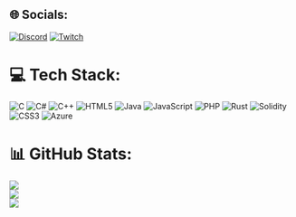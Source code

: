 
## 🌐 Socials:
[![Discord](https://img.shields.io/badge/Discord-%237289DA.svg?logo=discord&logoColor=white)](https://discord.gg/xirotm2) [![Twitch](https://img.shields.io/badge/Twitch-%239146FF.svg?logo=Twitch&logoColor=white)](https://twitch.tv/XiroTM) 

# 💻 Tech Stack:
![C](https://img.shields.io/badge/c-%2300599C.svg?style=for-the-badge&logo=c&logoColor=white) ![C#](https://img.shields.io/badge/c%23-%23239120.svg?style=for-the-badge&logo=csharp&logoColor=white) ![C++](https://img.shields.io/badge/c++-%2300599C.svg?style=for-the-badge&logo=c%2B%2B&logoColor=white) ![HTML5](https://img.shields.io/badge/html5-%23E34F26.svg?style=for-the-badge&logo=html5&logoColor=white) ![Java](https://img.shields.io/badge/java-%23ED8B00.svg?style=for-the-badge&logo=openjdk&logoColor=white) ![JavaScript](https://img.shields.io/badge/javascript-%23323330.svg?style=for-the-badge&logo=javascript&logoColor=%23F7DF1E) ![PHP](https://img.shields.io/badge/php-%23777BB4.svg?style=for-the-badge&logo=php&logoColor=white) ![Rust](https://img.shields.io/badge/rust-%23000000.svg?style=for-the-badge&logo=rust&logoColor=white) ![Solidity](https://img.shields.io/badge/Solidity-%23363636.svg?style=for-the-badge&logo=solidity&logoColor=white) ![CSS3](https://img.shields.io/badge/css3-%231572B6.svg?style=for-the-badge&logo=css3&logoColor=white) ![Azure](https://img.shields.io/badge/azure-%230072C6.svg?style=for-the-badge&logo=microsoftazure&logoColor=white)
# 📊 GitHub Stats:
![](https://github-readme-stats.vercel.app/api?username=XiroTM&theme=dark&hide_border=false&include_all_commits=true&count_private=true)<br/>
![](https://nirzak-streak-stats.vercel.app/?user=XiroTM&theme=dark&hide_border=false)<br/>
![](https://github-readme-stats.vercel.app/api/top-langs/?username=XiroTM&theme=dark&hide_border=false&include_all_commits=true&count_private=true&layout=compact)
